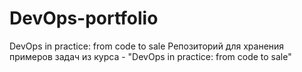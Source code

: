 # DevOps-portfolio
DevOps in practice: from code to sale
Репозиторий для хранения примеров задач из курса - "DevOps in practice: from code to sale"
